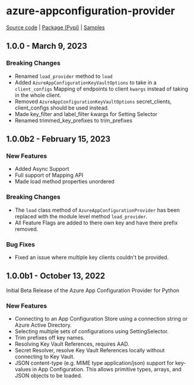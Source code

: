 # azure-appconfiguration-provider

[Source code][source_code] | [Package (Pypi)][package] | [Samples][samples]


## 1.0.0 - March 9, 2023

### Breaking Changes

* Renamed `load_provider` method to `load`
* Added `AzureAppConfigurationKeyVaultOptions` to take in a `client_configs` Mapping of endpoints to client `kwargs` instead of taking in the whole client.
* Removed `AzureAppConfigurationKeyVaultOptions` secret_clients, client_configs should be used instead.
* Made key_filter and label_filter kwargs for Setting Selector
* Renamed trimmed_key_prefixes to trim_prefixes

## 1.0.0b2 - February 15, 2023

### New Features

* Added Async Support
* Full support of Mapping API
* Made load method properties unordered

### Breaking Changes

* The `load` class method of `AzureAppConfigurationProvider` has been replaced with the module level method `load_provider`.
* All Feature Flags are added to there own key and have there prefix removed.

### Bug Fixes

* Fixed an issue where multiple key clients couldn't be provided.

## 1.0.0b1 - October 13, 2022

Initial Beta Release of the Azure App Configuration Provider for Python

### New Features

* Connecting to an App Configuration Store using a connection string or Azure Active Directory.
* Selecting multiple sets of configurations using SettingSelector.
* Trim prefixes off key names.
* Resolving Key Vault References, requires AAD.
* Secret Resolver, resolve Key Vault References locally without connecting to Key Vault.
* JSON content-type (e.g. MIME type application/json) support for key-values in App Configuration. This allows primitive types, arrays, and JSON objects to be loaded.

[package]: https://pypi.org/project/azure-appconfiguration-provider/
[samples]: https://github.com/Azure/azure-sdk-for-python/tree/main/sdk/appconfiguration/azure-appconfiguration-provider/samples
[source_code]: https://github.com/Azure/azure-sdk-for-python/tree/main/sdk/appconfiguration/azure-appconfiguration-provider
